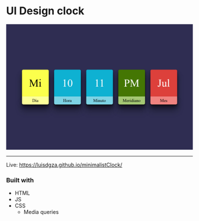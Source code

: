 # UI Design clock 


<img src="./ss-ui-clock.jpeg" alt="screenshot" width="800">

---

Live: https://luisdgza.github.io/minimalistClock/

### Built with

- HTML
- JS
- CSS
  - Media queries
